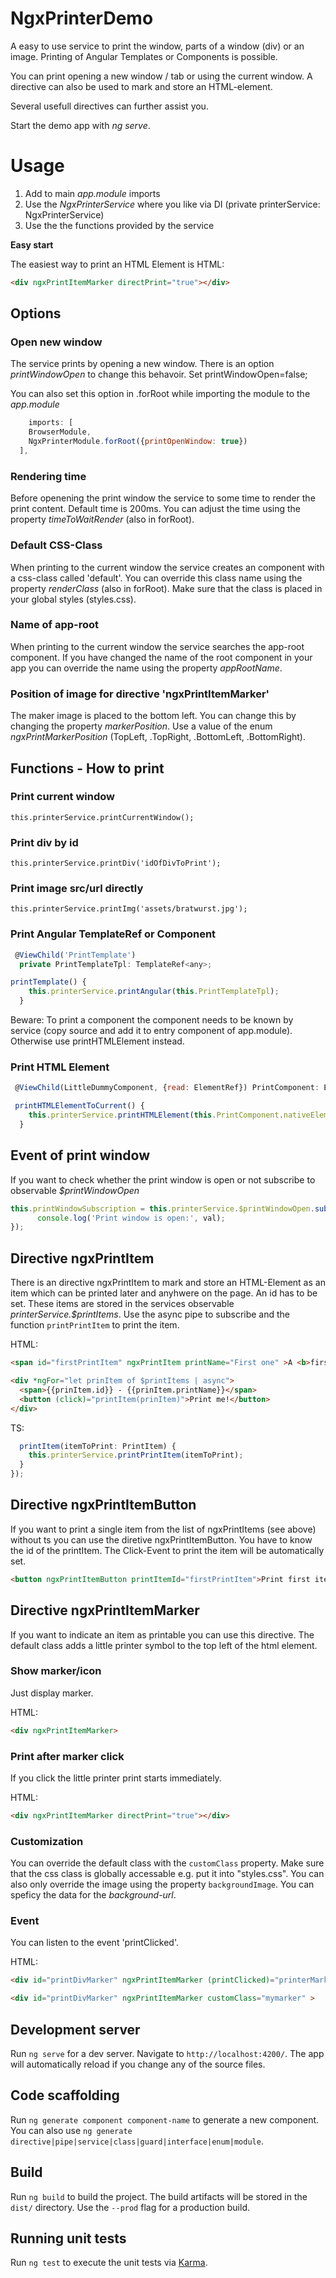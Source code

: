 # NgxPrinterDemo

A easy to use service to print the window, parts of a window (div) or an image.
Printing of Angular Templates or Components is possible.

You can print opening a new window / tab or using the current window.
A directive can also be used to mark and store an HTML-element.

Several usefull directives can further assist you.

Start the demo app with *ng serve*.

# Usage
1. Add to main *app.module* imports
2. Use the *NgxPrinterService* where you like via DI (private printerService: NgxPrinterService)
3. Use the the functions provided by the service

**Easy start**

The easiest way to print an HTML Element is 
HTML:
```html
<div ngxPrintItemMarker directPrint="true"></div>
```

## Options
### Open new window
The service prints by opening a new window.
There is an option *printWindowOpen* to change this behavoir.
Set printWindowOpen=false;

You can also set this option in .forRoot while importing the
module to the *app.module*

```javascript
    imports: [
    BrowserModule,
    NgxPrinterModule.forRoot({printOpenWindow: true})
  ],
```
### Rendering time
Before openening the print window the service to some time to render the print content.
Default time is 200ms.
You can adjust the time using the property *timeToWaitRender* (also in forRoot).

### Default CSS-Class
When printing to the current window the service creates an component with a
css-class called 'default'.
You can override this class name using the property *renderClass* (also in forRoot).
Make sure that the class is placed in your global styles (styles.css).

### Name of app-root
When printing to the current window the service searches the app-root component. If you have changed the name of the root component in your app you can override the name using the property *appRootName*.

### Position of image for directive 'ngxPrintItemMarker'
The maker image is placed to the bottom left. You can change this by changing the
property *markerPosition*. Use a value of the enum  *ngxPrintMarkerPosition* (TopLeft, .TopRight, .BottomLeft, .BottomRight).

## Functions - How to print 
### Print current window
`this.printerService.printCurrentWindow();`

### Print div by id
`this.printerService.printDiv('idOfDivToPrint');`

### Print image src/url directly
`this.printerService.printImg('assets/bratwurst.jpg');`

### Print Angular TemplateRef or Component
```javascript
 @ViewChild('PrintTemplate')
  private PrintTemplateTpl: TemplateRef<any>;

printTemplate() {
    this.printerService.printAngular(this.PrintTemplateTpl);
  }
```
Beware: To print a component the component needs to be known by service (copy source and add it to entry
component of app.module).
Otherwise use printHTMLElement instead.

### Print HTML Element
```javascript
 @ViewChild(LittleDummyComponent, {read: ElementRef}) PrintComponent: ElementRef;

 printHTMLElementToCurrent() {
    this.printerService.printHTMLElement(this.PrintComponent.nativeElement);
  }
```

## Event of print window
If you want to check whether the print window is open or not subscribe to observable
*$printWindowOpen*

```javascript
this.printWindowSubscription = this.printerService.$printWindowOpen.subscribe(val => {
      console.log('Print window is open:', val);
});
```

## Directive ngxPrintItem
 There is an directive ngxPrintItem to mark and store an HTML-Element as an item which can be printed 
 later and anyhwere on the page.
 An id has to be set.
 These items are stored in the services observable *printerService.$printItems*.
 Use the async pipe to subscribe and the function `printPrintItem`  to print the item.

HTML:
```html
<span id="firstPrintItem" ngxPrintItem printName="First one" >A <b>first</b> span with an ngxPrintItem directive</span>

<div *ngFor="let prinItem of $printItems | async">
  <span>{{prinItem.id}} - {{prinItem.printName}}</span>
  <button (click)="printItem(prinItem)">Print me!</button>
</div>
```
TS:
```javascript
  printItem(itemToPrint: PrintItem) {
    this.printerService.printPrintItem(itemToPrint);
  }
});
```

## Directive ngxPrintItemButton
If you want to print a single item from the list of ngxPrintItems (see above) without ts you can use the diretive ngxPrintItemButton. You have to know the id of the printItem.
The Click-Event to print the item will be automatically set.

```html
<button ngxPrintItemButton printItemId="firstPrintItem">Print first item directly</button>
```

## Directive ngxPrintItemMarker
If you want to indicate an item as printable you can use this directive.
The default class adds a little printer symbol to the top left of the html element.

### Show marker/icon
Just display marker.

HTML:
```html
<div ngxPrintItemMarker>
```

### Print after marker click
If you click the little printer print starts immediately.

HTML:
```html
<div ngxPrintItemMarker directPrint="true"></div>
```

### Customization
You can override the default class with the `customClass` property.
Make sure that the css class is globally accessable e.g. put it into "styles.css".
You can also only override the image using the property `backgroundImage`. You can
speficy the data for the *background-url*.

### Event 
You can listen to the event 'printClicked'.

HTML:
```html
<div id="printDivMarker" ngxPrintItemMarker (printClicked)="printerMarkerClicked()">

<div id="printDivMarker" ngxPrintItemMarker customClass="mymarker" >
```

## Development server

Run `ng serve` for a dev server. Navigate to `http://localhost:4200/`. The app will automatically reload if you change any of the source files.

## Code scaffolding

Run `ng generate component component-name` to generate a new component. You can also use `ng generate directive|pipe|service|class|guard|interface|enum|module`.

## Build

Run `ng build` to build the project. The build artifacts will be stored in the `dist/` directory. Use the `--prod` flag for a production build.

## Running unit tests

Run `ng test` to execute the unit tests via [Karma](https://karma-runner.github.io).
